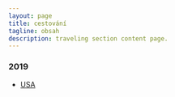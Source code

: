 ```yaml
---
layout: page
title: cestování
tagline: obsah
description: traveling section content page.
---
```


### 2019

- [USA](traveling_2019_USA.html)

